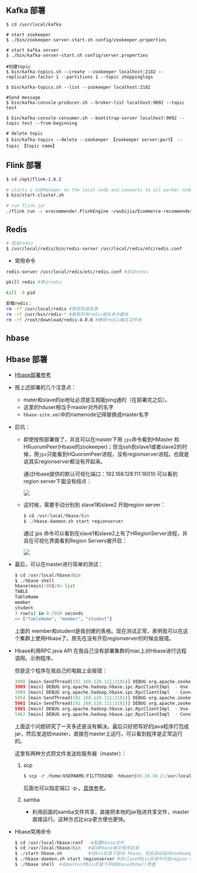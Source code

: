 ## Kafka 部署

```shell
$ cd /usr/local/kafka

# start zookeeper
$ ./bin/zookeeper-server-start.sh config/zookeeper.properties

# start kafka server
$ ./bin/kafka-server-start.sh config/server.properties

#创建topic
$ bin/kafka-topics.sh --create --zookeeper localhost:2182 --replication-factor 1 --partitions 1 --topic shoppinglogs

$ bin/kafka-topics.sh --list --zookeeper localhost:2182

#Send message
$ bin/kafka-console-producer.sh --broker-list localhost:9092 --topic test

$ bin/kafka-console-consumer.sh --bootstrap-server localhost:9092 --topic test --from-beginning

# delete topic
$ bin/kafka-topics --delete --zookeeper 【zookeeper server:port】 --topic 【topic name】
```

## Flink 部署

```bash
$ cd /opt/flink-1.6.2

# starts a JobManager on the local node and connects to all worker nodes listed in the slaves file to start the TaskManager on each node
$ bin/start-cluster.sh

# run flink.jar
./flink run -c erecommender.FlinkEngine ~/wubijia/Ecommerce-recommender.jar 
```

## Redis

```bash
# 启动redis
$ /usr/local/redis/bin/redis-server /usr/local/redis/etc/redis.conf
```

* 常用命令

```bash
redis-server /usr/local/redis/etc/redis.conf #启动redis

pkill redis #停止redis

kill -9 pid

卸载redis：
rm -rf /usr/local/redis #删除安装目录
rm -rf /usr/bin/redis-* #删除所有redis相关命令脚本
rm -rf /root/download/redis-4.0.8 #删除redis解压文件夹
```

## hbase
## Hbase 部署

- [Hbase部署参考]([http://hbase.praveendeshmane.co.in/hbase/hbase-1-2-3-fully-distributed-mode-installation-on-ubuntu-14-04.jsp](http://hbase.praveendeshmane.co.in/hbase/hbase-1-2-3-fully-distributed-mode-installation-on-ubuntu-14-04.jsp))

- 按上述部署的几个注意点：

  - mater和slave的ip地址必须是互相能ping通的（在部署完之后）。
  - 这里的hduser相当于master对外的名字
  - `hbase-site.xml`中的namenode记得替换成master名字

- 巨坑：

  - 即使按照部署做了，并且可以在master下用 `jps`命令看到HMaster 和 HRuorumPeer(Hbase的zookeeper)；但当ssh到slave1或者slave2的时候，用`jps`只能看到HQuoromPeer进程，没有regionserver进程。也就是说其实regionserver都没有开起来。

    通过Hbase提供的默认可视化端口：192.168.128.111:16010 可以看到region server下面没有结点：

    ![](/Users/zhu/Documents/courses/Project/Images/Hbase1.png)

  - 这时候，需要手动分别到 slave1和slave2 开始region server：

    ```python
    $ cd /usr/local/hbase/bin
    $ ./hbase-daemon.sh start regionserver
    ```

    通过 jps 命令可以看到在slave1和slave2上有了HRegionServer进程，并且在可视化界面看到Region Servers被开启：

    ![](/Users/zhu/Documents/courses/Project/Images/Hbase2.png)

- 最后，可以在master进行简单的测试：

  ```python
  $ cd /usr/local/hbase/bin
  $ ./hbase shell
  hbase(main):001:0> list
  TABLE
  TableName
  member
  student                                                                      
  3 row(s) in 0.2920 seconds
  => ["TableName", "member", "student"]
  ```

  上面的 member和student是我创建的表格。现在测试正常，表明我可以在这个集群上使用Hbase了。原先在没有开启regionserver的时候会报错。

  

  

- Hbase利用RPC java API 在我自己没有部署集群的mac上对Hbase进行远程调用。示例程序。

  但是这个程序在我自己的电脑上会报错：

  ```python
  3908 [main-SendThread(192.168.128.111:2181)] DEBUG org.apache.zookeeper.ClientCnxn  - Reading reply sessionid:0x6b093bc95e0005, packet:: clientPath:null serverPath:null finished:false header:: 14,4  replyHeader:: 14,73014444100,0  request:: '/hbase/master,F  response:: #ffffffff000146d61737465723a31363030301affffffa7ffffffaf50ffffffbc41357450425546a13a77a68752d686b7510ffffff807d18ffffffa9ffffffa5ffffffefffffffc9ffffffb02d10018ffffff8a7d,s{73014444036,73014444036,1559228047291,1559228047291,0,0,0,102185568823476224,55,0,73014444036} 
  3909 [main] DEBUG org.apache.hadoop.hbase.ipc.RpcClientImpl  - Use SIMPLE authentication for service MasterService, sasl=false
  3909 [main] DEBUG org.apache.hadoop.hbase.ipc.RpcClientImpl  - Connecting to zhu-hku/192.168.128.111:16000
  5954 [main-SendThread(192.168.128.111:2181)] DEBUG org.apache.zookeeper.ClientCnxn  - Reading reply sessionid:0x6b093bc95e0005, packet:: clientPath:null serverPath:null finished:false header:: 15,3  replyHeader:: 15,73014444100,0  request:: '/hbase,F  response:: s{4294967298,4294967298,1559055464098,1559055464098,0,83,0,0,0,17,73014444056} 
  5961 [main-SendThread(192.168.128.111:2181)] DEBUG org.apache.zookeeper.ClientCnxn  - Reading reply sessionid:0x6b093bc95e0005, packet:: clientPath:null serverPath:null finished:false header:: 16,4  replyHeader:: 16,73014444100,0  request:: '/hbase/master,F  response:: #ffffffff000146d61737465723a31363030301affffffa7ffffffaf50ffffffbc41357450425546a13a77a68752d686b7510ffffff807d18ffffffa9ffffffa5ffffffefffffffc9ffffffb02d10018ffffff8a7d,s{73014444036,73014444036,1559228047291,1559228047291,0,0,0,102185568823476224,55,0,73014444036} 
  5961 [main] DEBUG org.apache.hadoop.hbase.ipc.RpcClientImpl  - Use SIMPLE authentication for service MasterService, sasl=false
  5962 [main] DEBUG org.apache.hadoop.hbase.ipc.RpcClientImpl  - Connecting to zhu-hku/192.168.128.111:16000
  ```

  上面这个问题研究了一天多还是没有解决。最后只好把写好的java程序打包成 jar，然后发送给master，直接在master上运行。可以看到程序是正常运行的。

  这里有两种方式把文件发送给服务器（master）：

  1. scp

     ```python
     $ scp -r /home/USERNAME/FILTTOSEND  hduser@10.10.10.2:/usr/local/hbase
     ```

     后面也可以指定端口 -p 。[具体参考](https://linuxtools-rst.readthedocs.io/zh_CN/latest/tool/scp.html)。

  2. samba

     - 利用前面的samba文件共享，直接把本地的jar拖进共享文件，master直接运行。这种方式比scp更方便也更快。
- Hbase常用命令
    ```python
    $ cd /usr/local/hbase/conf   #配置hbase文件
    $ cd /usr/local/hbase/bin   #启动hbase相关程序目录
    $ ./start-hbase.sh 			#在bin目录下启动 hbase，将会自动启动zookeeeper和HMaster
    $ ./hbase-daemon.sh start regionserver #在slave的bin目录中开启region server
    $ ./hbase shell  #在master的bin目录下开始hbase的shell界面
    ```



